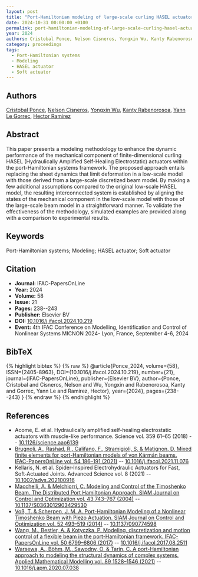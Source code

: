 ```yaml
---
layout: post
title: "Port-Hamiltonian modeling of large-scale curling HASEL actuators"
date: 2024-10-31 00:00:00 +0100
permalink: port-hamiltonian-modeling-of-large-scale-curling-hasel-actuators
year: 2024
authors: Cristobal Ponce, Nelson Cisneros, Yongxin Wu, Kanty Rabenorosoa, Yann Le Gorrec, Hector Ramirez
category: proceedings
tags:
  - Port-Hamiltonian systems
  - Modeling
  - HASEL actuator
  - Soft actuator
---
```

 
## Authors
[Cristobal Ponce](authors/cristobal_ponce), [Nelson Cisneros](authors/nelson_cisneros), [Yongxin Wu](authors/yongxin_wu), [Kanty Rabenorosoa](authors/kanty_rabenorosoa), [Yann Le Gorrec](authors/yann_le_gorrec), [Hector Ramirez](authors/hector_ramirez)
 
## Abstract
This paper presents a modeling methodology to enhance the dynamic performance of the mechanical component of finite-dimensional curling HASEL (Hydraulically Amplified Self-Healing Electrostatic) actuators within the port-Hamiltonian systems framework. The proposed approach entails replacing the sheet dynamics that limit deformation in a low-scale model with those derived from a large-scale discretized beam model. By making a few additional assumptions compared to the original low-scale HASEL model, the resulting interconnected system is established by aligning the states of the mechanical component in the low-scale model with those of the large-scale beam model in a straightforward manner. To validate the effectiveness of the methodology, simulated examples are provided along with a comparison to experimental results.
 
## Keywords
Port-Hamiltonian systems; Modeling; HASEL actuator; Soft actuator
 
## Citation
- **Journal:** IFAC-PapersOnLine
- **Year:** 2024
- **Volume:** 58
- **Issue:** 21
- **Pages:** 238--243
- **Publisher:** Elsevier BV
- **DOI:** [10.1016/j.ifacol.2024.10.219](https://doi.org/10.1016/j.ifacol.2024.10.219)
- **Event:** 4th IFAC Conference on Modelling, Identification and Control of Nonlinear Systems MICNON 2024- Lyon, France, September 4-6, 2024
 
## BibTeX
{% highlight bibtex %}
{% raw %}
@article{Ponce_2024,
  volume={58},
  ISSN={2405-8963},
  DOI={10.1016/j.ifacol.2024.10.219},
  number={21},
  journal={IFAC-PapersOnLine},
  publisher={Elsevier BV},
  author={Ponce, Cristobal and Cisneros, Nelson and Wu, Yongxin and Rabenorosoa, Kanty and Gorrec, Yann Le and Ramirez, Hector},
  year={2024},
  pages={238--243}
}
{% endraw %}
{% endhighlight %}
 
## References
- Acome, E. et al. Hydraulically amplified self-healing electrostatic actuators with muscle-like performance. Science vol. 359 61–65 (2018) -- [10.1126/science.aao6139](https://doi.org/10.1126/science.aao6139)
- [Brugnoli, A., Rashad, R., Califano, F., Stramigioli, S. & Matignon, D. Mixed finite elements for port-Hamiltonian models of von Kármán beams. IFAC-PapersOnLine vol. 54 186–191 (2021)](mixed-finite-elements-for-port-hamiltonian-models-of-von-karman-beams) -- [10.1016/j.ifacol.2021.11.076](https://doi.org/10.1016/j.ifacol.2021.11.076)
- Kellaris, N. et al. Spider‐Inspired Electrohydraulic Actuators for Fast, Soft‐Actuated Joints. Advanced Science vol. 8 (2021) -- [10.1002/advs.202100916](https://doi.org/10.1002/advs.202100916)
- [Macchelli, A. & Melchiorri, C. Modeling and Control of the Timoshenko Beam. The Distributed Port Hamiltonian Approach. SIAM Journal on Control and Optimization vol. 43 743–767 (2004)](modeling-and-control-of-the-timoshenko-beam-the-distributed-port-hamiltonian-approach) -- [10.1137/S0363012903429530](https://doi.org/10.1137/S0363012903429530)
- [Voß, T. & Scherpen, J. M. A. Port-Hamiltonian Modeling of a Nonlinear Timoshenko Beam with Piezo Actuation. SIAM Journal on Control and Optimization vol. 52 493–519 (2014)](port-hamiltonian-modeling-of-a-nonlinear-timoshenko-beam-with-piezo-actuation) -- [10.1137/090774598](https://doi.org/10.1137/090774598)
- [Wang, M., Bestler, A. & Kotyczka, P. Modeling, discretization and motion control of a flexible beam in the port-Hamiltonian framework. IFAC-PapersOnLine vol. 50 6799–6806 (2017)](modeling-discretization-and-motion-control-of-a-flexible-beam-in-the-port-hamiltonian-framework) -- [10.1016/j.ifacol.2017.08.2511](https://doi.org/10.1016/j.ifacol.2017.08.2511)
- [Warsewa, A., Böhm, M., Sawodny, O. & Tarín, C. A port-Hamiltonian approach to modeling the structural dynamics of complex systems. Applied Mathematical Modelling vol. 89 1528–1546 (2021)](a-port-hamiltonian-approach-to-modeling-the-structural-dynamics-of-complex-systems) -- [10.1016/j.apm.2020.07.038](https://doi.org/10.1016/j.apm.2020.07.038)

